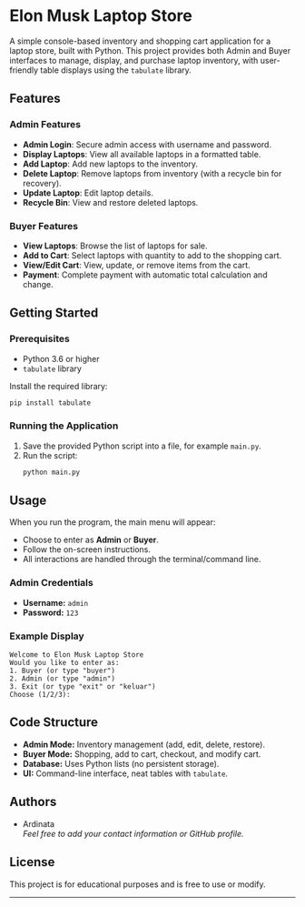 # Elon Musk Laptop Store

A simple console-based inventory and shopping cart application for a laptop store, built with Python. This project provides both Admin and Buyer interfaces to manage, display, and purchase laptop inventory, with user-friendly table displays using the `tabulate` library.

## Features

### Admin Features
- **Admin Login**: Secure admin access with username and password.
- **Display Laptops**: View all available laptops in a formatted table.
- **Add Laptop**: Add new laptops to the inventory.
- **Delete Laptop**: Remove laptops from inventory (with a recycle bin for recovery).
- **Update Laptop**: Edit laptop details.
- **Recycle Bin**: View and restore deleted laptops.

### Buyer Features
- **View Laptops**: Browse the list of laptops for sale.
- **Add to Cart**: Select laptops with quantity to add to the shopping cart.
- **View/Edit Cart**: View, update, or remove items from the cart.
- **Payment**: Complete payment with automatic total calculation and change.

## Getting Started

### Prerequisites

- Python 3.6 or higher
- `tabulate` library

Install the required library:
```bash
pip install tabulate
```

### Running the Application

1. Save the provided Python script into a file, for example `main.py`.
2. Run the script:
    ```bash
    python main.py
    ```

## Usage

When you run the program, the main menu will appear:
- Choose to enter as **Admin** or **Buyer**.
- Follow the on-screen instructions.
- All interactions are handled through the terminal/command line.

### Admin Credentials
- **Username:** `admin`
- **Password:** `123`

### Example Display

```text
Welcome to Elon Musk Laptop Store
Would you like to enter as:
1. Buyer (or type "buyer")
2. Admin (or type "admin")
3. Exit (or type "exit" or "keluar")
Choose (1/2/3):
```

## Code Structure

- **Admin Mode:** Inventory management (add, edit, delete, restore).
- **Buyer Mode:** Shopping, add to cart, checkout, and modify cart.
- **Database:** Uses Python lists (no persistent storage).
- **UI:** Command-line interface, neat tables with `tabulate`.

## Authors

- Ardinata  
  *Feel free to add your contact information or GitHub profile.*

## License

This project is for educational purposes and is free to use or modify.

---
